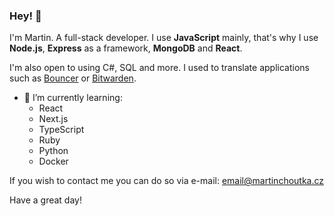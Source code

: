 ### Hey! 👋
I'm Martin. A full-stack developer. I use **JavaScript** mainly, that's why I use **Node.js**, **Express** as a framework, **MongoDB** and **React**. 

I'm also open to using C#, SQL and more. I used to translate applications such as [Bouncer](https://play.google.com/store/apps/details?id=com.samruston.permission) or [Bitwarden](https://bitwarden.com/). 

* 🌱 I’m currently learning:
  * React
  * Next.js
  * TypeScript
  * Ruby
  * Python
  * Docker

If you wish to contact me you can do so via e-mail: [email@martinchoutka.cz](mailto:email@martinchoutka.cz)

Have a great day!

